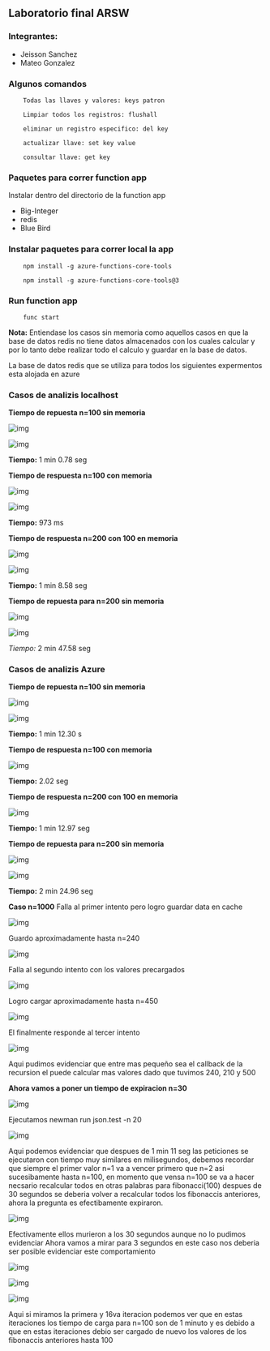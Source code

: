 ## Laboratorio final ARSW

### Integrantes:
- Jeisson Sanchez
- Mateo Gonzalez

### Algunos comandos
~~~
    Todas las llaves y valores: keys patron

    Limpiar todos los registros: flushall

    eliminar un registro especifico: del key

    actualizar llave: set key value

    consultar llave: get key

~~~

### Paquetes para correr function app
Instalar dentro del directorio de la function app

- Big-Integer
- redis
- Blue Bird

### Instalar paquetes para correr local la app
~~~
    npm install -g azure-functions-core-tools
~~~

~~~
    npm install -g azure-functions-core-tools@3
~~~

### Run function app

~~~
    func start
~~~

**Nota:** Entiendase los casos sin memoria como aquellos casos en que la base de datos redis no tiene datos almacenados con los cuales calcular y por lo tanto debe realizar todo el calculo y guardar en la base de datos.


La base de datos redis que se utiliza para todos los siguientes expermentos esta alojada en azure

### Casos de analizis localhost

**Tiempo de repuesta n=100 sin memoria**

![img](images/localhost/clearn100.PNG)

![img](images/localhost/resp100sinmemo.PNG)

**Tiempo:** 1 min 0.78 seg

**Tiempo de respuesta n=100 con memoria**

![img](images/localhost/100memo.PNG)

![img](images/localhost/resp100memo.PNG)

**Tiempo:** 973 ms

**Tiempo de respuesta n=200 con 100 en memoria**

![img](images/localhost/100memo.PNG)

![img](images/localhost/n200memo100.PNG)

**Tiempo:** 1 min 8.58 seg

**Tiempo de repuesta para n=200 sin memoria**

![img](images/localhost/clearmemo.PNG)

![img](images/localhost/200sinmemo.PNG)

*Tiempo:* 2 min 47.58 seg

### Casos de analizis Azure

**Tiempo de repuesta n=100 sin memoria**

![img](images/azure/n100sinmemoria.PNG)

![img](images/azure/respn100sinmemoria.PNG)

**Tiempo:** 1 min 12.30 s

**Tiempo de respuesta n=100 con memoria**

![img](images/azure/respn100sinmemoria.PNG)

**Tiempo:** 2.02 seg

**Tiempo de respuesta n=200 con 100 en memoria**

![img](images/azure/n200con100memo.PNG)

**Tiempo:** 1 min 12.97 seg

**Tiempo de repuesta para n=200 sin memoria**

![img](images/azure/clean200.PNG)

![img](images/azure/respn200.PNG)

**Tiempo:** 2 min 24.96 seg

**Caso n=1000**
Falla al primer intento pero logro guardar data en cache

![img](images/azure/n1000fail.PNG)

Guardo aproximadamente hasta n=240

![img](images/azure/save1n1000.PNG)

Falla al segundo intento con los valores precargados

![img](images/azure/n1000fail2.PNG)

Logro cargar aproximadamente hasta n=450

![img](images/azure/n1000-2.PNG)

El finalmente responde al tercer intento

![img](images/azure/n1000-2.PNG)

Aqui pudimos evidenciar que entre mas pequeño sea el callback de la recursion el puede calcular mas valores dado que tuvimos 240, 210 y 500

**Ahora vamos a poner un tiempo de expiracion n=30**

![img](images/azure/expiracion.PNG)

Ejecutamos newman run json.test -n 20

![img](images/azure/newman.PNG)

Aqui podemos evidenciar que despues de 1 min 11 seg las peticiones se ejecutaron con tiempo muy similares en milisegundos, debemos recordar que siempre el primer valor n=1 va a vencer primero que n=2 asi sucesibamente hasta n=100, en momento que vensa n=100 se va a hacer necsario recalcular todos en otras palabras para fibonacci(100) despues de 30 segundos se deberia volver a recalcular todos los fibonaccis anteriores, ahora la pregunta es efectibamente expiraron.

![img](images/azure/exconsola.PNG)

Efectivamente ellos murieron a los 30 segundos aunque no lo pudimos evidenciar Ahora vamos a mirar para 3 segundos en este caso nos deberia ser posible evidenciar este comportamiento

![img](images/azure/exp3s.PNG)

![img](images/azure/newman1.PNG)

![img](images/azure/newman2.PNG)

Aqui si miramos la primera y 16va iteracion podemos ver que en estas iteraciones los tiempo de carga para n=100 son de 1 minuto y es debido a que en estas iteraciones debio ser cargado de nuevo los valores de los fibonaccis anteriores hasta 100
